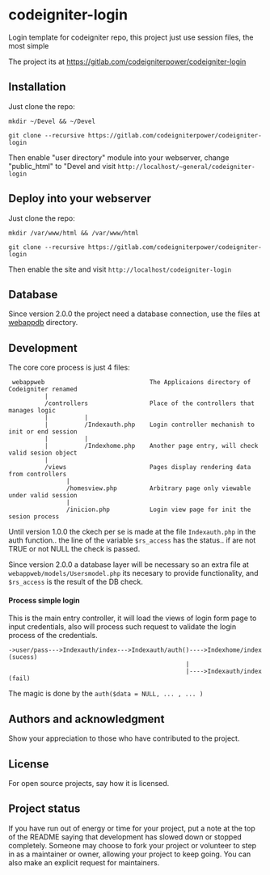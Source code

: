 # codeigniter-login

Login template for codeigniter repo, this project just use session files, the most simple

The project its at https://gitlab.com/codeigniterpower/codeigniter-login

## Installation

Just clone the repo:

```
mkdir ~/Devel && ~/Devel

git clone --recursive https://gitlab.com/codeigniterpower/codeigniter-login

```

Then enable "user directory" module into your webserver, change "public_html" to "Devel
and visit `http://localhost/~general/codeigniter-login`

## Deploy into your webserver

Just clone the repo:

```
mkdir /var/www/html && /var/www/html

git clone --recursive https://gitlab.com/codeigniterpower/codeigniter-login

```

Then enable the site and visit `http://localhost/codeigniter-login`

## Database

Since version 2.0.0 the project need a database connection, use the files 
at [webappdb](webappdb) directory.

## Development

The core core process is just 4 files:

```
 webappweb                             The Applicaions directory of Codeigniter renamed
          |
          /controllers                 Place of the controllers that manages logic
          |          |
          |          /Indexauth.php    Login controller mechanish to init or end session
          |          |
          |          /Indexhome.php    Another page entry, will check valid sesion object
          |
          /views                       Pages display rendering data from controllers
                |
                /homesview.php         Arbitrary page only viewable under valid session
                |
                /inicion.php           Login view page for init the sesion process
```

Until version 1.0.0 the ckech per se is made at the file `Indexauth.php` in the auth function.. 
the line of the variable `$rs_access` has the status.. if are not TRUE or not NULL the check is passed.

Since version 2.0.0 a database layer will be necessary so an extra file at `webappweb/models/Usersmodel.php`
its necesary to provide functionality, and `$rs_access` is the result of the DB check.

#### Process simple login

This is the main entry controller, it will load the views of login form page 
to input credentials, also will process such request to validate the login 
process of the credentials.

```
->user/pass--->Indexauth/index--->Indexauth/auth()---->Indexhome/index (sucess)
                                                 |
                                                 |---->Indexauth/index (fail)
```

The magic is done by the `auth($data = NULL, ... , ... )` 

## Authors and acknowledgment

Show your appreciation to those who have contributed to the project.

## License

For open source projects, say how it is licensed.

## Project status

If you have run out of energy or time for your project, put a note at the top of the README saying that development has slowed down or stopped completely. Someone may choose to fork your project or volunteer to step in as a maintainer or owner, allowing your project to keep going. You can also make an explicit request for maintainers.
